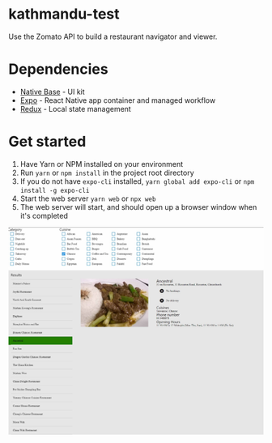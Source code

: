 # kathmandu-test
Use the Zomato API to build a restaurant navigator and viewer.

# Dependencies
- [Native Base](https://docs.nativebase.io/Components.html#Components) - UI kit
- [Expo](https://expo.io) - React Native app container and managed workflow
- [Redux](redux.js.org) - Local state management

# Get started
1. Have Yarn or NPM installed on your environment
2. Run `yarn` or `npm install` in the project root directory
3. If you do not have `expo-cli` installed, `yarn global add expo-cli` or `npm install -g expo-cli`
4. Start the web server `yarn web` or `npx web`
5. The web server will start, and should open up a browser window when it's completed


![Preview](./assets/resto.jpg "Preview")

